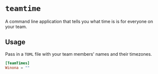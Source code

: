# `teamtime`

A command line application that tells you what time is is for everyone on your team.

## Usage

Pass in a `TOML` file with your team members' names and their timezones.

``` toml
[TeamTimes]
Winona = ""
```

